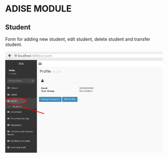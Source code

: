 # ADISE MODULE

## Student
Form for adding new student, edit student, delete student and transfer student.


![adise](adise.png "Adise")


